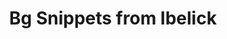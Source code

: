 ---
title: 'Bg Snippets from Ibelick'
description: 'Snippets crafted with Tailwind CSS and Vanilla CSS for easy integration.'
link: 'https://bg.ibelick.com/'
imageURL: 'https://res.cloudinary.com/dc6mrv5cb/image/upload/v1706197171/personal-resources/ui-stuff/bg.ibelick.com__boq0xj.png'
---